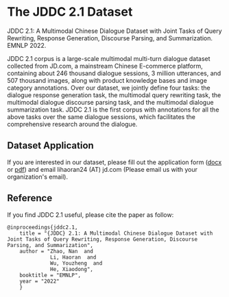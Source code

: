 # The JDDC 2.1 Dataset

JDDC 2.1: A Multimodal Chinese Dialogue Dataset with Joint Tasks of Query Rewriting, Response Generation, Discourse Parsing, and Summarization. EMNLP 2022.

JDDC 2.1 corpus is a large-scale multimodal multi-turn dialogue dataset collected from JD.com, a mainstream Chinese E-commerce platform, containing about 246 thousand dialogue sessions, 3 million utterances, and 507 thousand images, along with product knowledge bases and image category annotations. 
Over our dataset, we jointly define four tasks: the dialogue response generation task, the multimodal query rewriting task, the multimodal dialogue discourse parsing task, and the multimodal dialogue summarization task.
JDDC 2.1 is the first corpus with annotations for all the above tasks over the same dialogue sessions, which facilitates the comprehensive research around the dialogue.

## Dataset Application

If you are interested in our dataset, please fill out the application form ([docx](https://github.com/hrlinlp/jddc2.1/files/9817639/Application.form.of.JDDC.2.1.docx) or 
[pdf](https://github.com/hrlinlp/jddc2.1/files/9817640/Application.form.of.JDDC.2.1.pdf)) and email lihaoran24 (AT) jd.com (Please email us with your organization's email).

## Reference

If you find JDDC 2.1 useful, please cite the paper as follow:

```
@inproceedings{jddc2.1,
    title = "{JDDC} 2.1: A Multimodal Chinese Dialogue Dataset with Joint Tasks of Query Rewriting, Response Generation, Discourse Parsing, and Summarization",
    author = "Zhao, Nan  and
              Li, Haoran  and
              Wu, Youzheng  and
              He, Xiaodong",
    booktitle = "EMNLP",
    year = "2022"
    }
```

